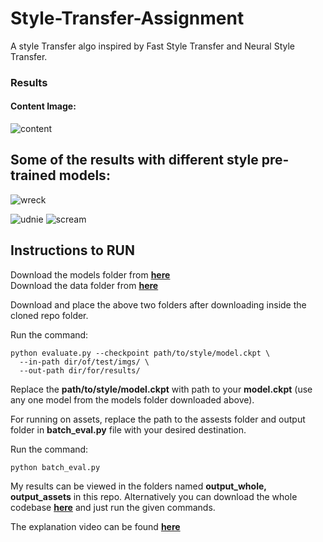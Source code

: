 # Style-Transfer-Assignment
A style Transfer algo inspired by Fast Style Transfer and Neural Style Transfer.

### Results

#### Content Image: 
![content](https://github.com/RudeNinja/Style-Transfer-Assignment/blob/main/content.png)


## Some of the results with different style pre-trained models:

![wreck](https://github.com/RudeNinja/Style-Transfer-Assignment/assets/79577317/29402be8-b391-4198-a849-b158deb4bed0)                  

![udnie](https://github.com/RudeNinja/Style-Transfer-Assignment/assets/79577317/522b81a0-3f7d-4629-9429-af9d88068ef2)
![scream](https://github.com/RudeNinja/Style-Transfer-Assignment/assets/79577317/2e99e44d-53f1-406a-8668-060d45bfb896)

## Instructions to RUN

Download the models folder from **[here](https://drive.google.com/drive/folders/1bD2FqHgujMOrR1zCJcRkhSXmWA5ShblH?usp=sharing)** <br>
Download the data folder from **[here](https://drive.google.com/drive/folders/1YQSm8b2OWvxLfftDjeOsO1I_vMSo3QBe?usp=sharing)** <br>

Download and place the above two folders after downloading inside the cloned repo folder.

Run the command: 
```
python evaluate.py --checkpoint path/to/style/model.ckpt \
  --in-path dir/of/test/imgs/ \
  --out-path dir/for/results/
```

Replace the **path/to/style/model.ckpt** with path to your **model.ckpt** (use any one model from the models folder downloaded above).

For running on assets, replace the path to the assests folder and output folder in **batch_eval.py** file with your desired destination.

Run the command:
```
python batch_eval.py
```
My results can be viewed in the folders named **output_whole, output_assets** in this repo.
Alternatively you can download the whole codebase **[here](https://drive.google.com/drive/folders/1C4rpqK5w9hUjFG4xUTC3awbfbD1hcbdw?usp=sharing)** and just run the given commands.

The explanation video can be found **[here](https://drive.google.com/file/d/1DDQvtnMwHp6sSvZdixWOm-xC-swQxZZ8/view?usp=sharing)**
